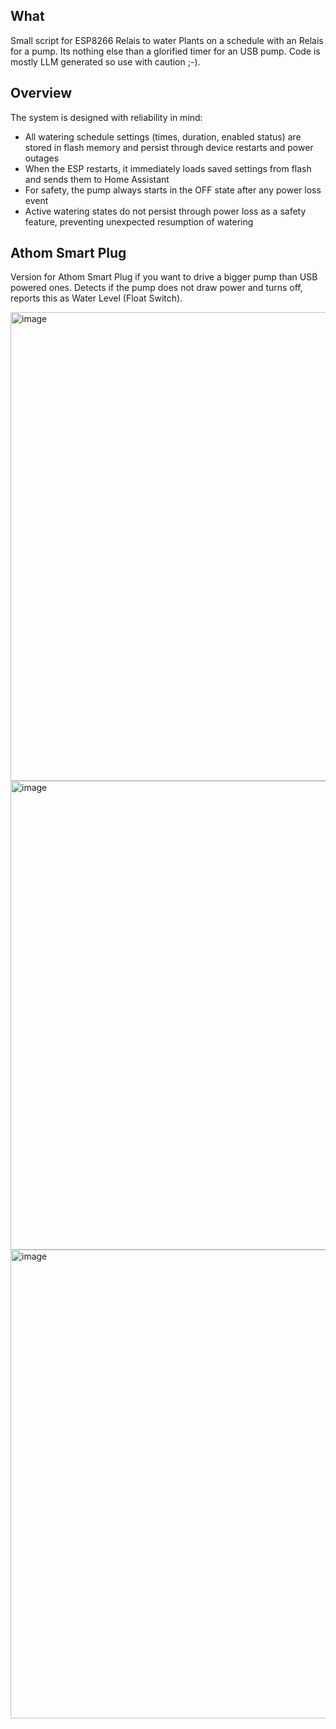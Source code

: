 ## What

Small script for ESP8266 Relais to water Plants on a schedule with an Relais for a pump. Its nothing else than a glorified timer for an USB pump. Code is mostly LLM generated so use with caution ;-).

## Overview

The system is designed with reliability in mind:

- All watering schedule settings (times, duration, enabled status) are stored in flash memory and persist through device restarts and power outages
- When the ESP restarts, it immediately loads saved settings from flash and sends them to Home Assistant
- For safety, the pump always starts in the OFF state after any power loss event
- Active watering states do not persist through power loss as a safety feature, preventing unexpected resumption of watering


## Athom Smart Plug

Version for Athom Smart Plug if you want to drive a bigger pump than USB powered ones.
Detects if the pump does not draw power and turns off, reports this as Water Level (Float Switch).

<img width="750" alt="image" src="https://github.com/user-attachments/assets/95adeb32-332c-4523-83b8-9b6bc461d64d" />


<img width="750" alt="image" src="https://github.com/user-attachments/assets/e31d03e7-25e6-4ba8-a890-ecdef8f3de50" />


<img width="750" alt="image" src="https://github.com/user-attachments/assets/b50eb0ed-a168-4937-b3ae-e3eaa046b3c4" />

